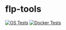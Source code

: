 # flp-tools

[![OS Tests](https://github.com/optas-io/flp-tools/actions/workflows/os-test.yml/badge.svg)](https://github.com/optas-io/flp-tools/actions/workflows/os-test.yml) [![Docker Tests](https://github.com/optas-io/flp-tools/actions/workflows/docker-test.yml/badge.svg)](https://github.com/optas-io/flp-tools/actions/workflows/docker-test.yml)
